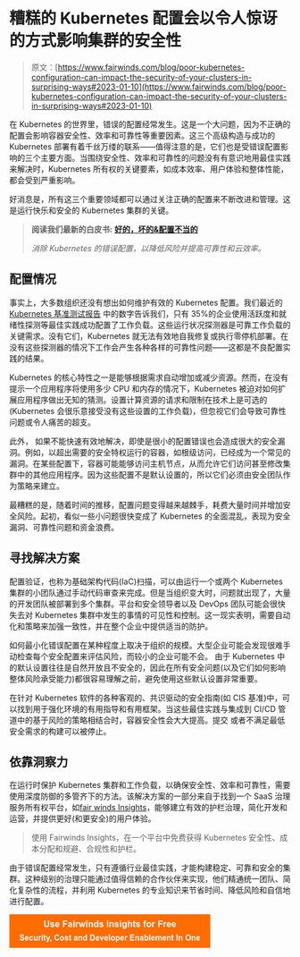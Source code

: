 # 糟糕的 Kubernetes 配置会以令人惊讶的方式影响集群的安全性

> 原文：[https://www.fairwinds.com/blog/poor-kubernetes-configuration-can-impact-the-security-of-your-clusters-in-surprising-ways#2023-01-10](https://www.fairwinds.com/blog/poor-kubernetes-configuration-can-impact-the-security-of-your-clusters-in-surprising-ways#2023-01-10)

 在 Kubernetes 的世界里，错误的配置经常发生。这是一个大问题，因为不正确的配置会影响容器安全性、效率和可靠性等重要因素。这三个高级构造与成功的 Kubernetes 部署有着千丝万缕的联系——值得注意的是，它们也是受错误配置影响的三个主要方面。当围绕安全性、效率和可靠性的问题没有有意识地用最佳实践来解决时，Kubernetes 所有权的关键要素，如成本效率、用户体验和整体性能，都会受到严重影响。

好消息是，所有这三个重要领域都可以通过关注正确的配置来不断改进和管理。这是运行快乐和安全的 Kubernetes 集群的关键。

> **阅读我们最新的白皮书:** [**好的，坏的&配置不当的**](https://www.fairwinds.com/kubernetes-good-bad-misconfigured-white-paper)
> 
> *消除 Kubernetes 的错误配置，以降低风险并提高可靠性和云效率。*

## 配置情况

事实上，大多数组织还没有想出如何维护有效的 Kubernetes 配置。我们最近的 [Kubernetes 基准测试报告](https://www.fairwinds.com/kubernetes-config-benchmark-report) 中的数字告诉我们，只有 35%的企业使用活跃度和就绪性探测等最佳实践成功配置了工作负载。这些运行状况探测器是可靠工作负载的关键需求。没有它们，Kubernetes 就无法有效地自我修复或执行零停机部署。在没有这些探测器的情况下工作会产生各种各样的可靠性问题——这都是不良配置实践的结果。

Kubernetes 的核心特性之一是能够根据需求自动增加或减少资源。然而，在没有提示一个应用程序将使用多少 CPU 和内存的情况下，Kubernetes 被迫对如何扩展应用程序做出无知的猜测。设置计算资源的请求和限制在技术上是可选的(Kubernetes 会很乐意接受没有这些设置的工作负载)，但忽视它们会导致可靠性问题或令人痛苦的超支。

此外， 如果不能快速有效地解决，即使是很小的配置错误也会造成很大的安全漏洞。例如，以超出需要的安全特权运行的容器，如根级访问，已经成为一个常见的漏洞。在某些配置下，容器可能能够访问主机节点，从而允许它们访问甚至修改集群中的其他应用程序。因为这些配置不是默认设置的，所以它们必须由安全团队作为策略来建立。

最糟糕的是，随着时间的推移，配置问题变得越来越棘手，耗费大量时间并增加安全风险。起初，看似一些小问题很快变成了 Kubernetes 的全面混乱，表现为安全漏洞、可靠性问题和资金浪费。

## 寻找解决方案

配置验证，也称为基础架构代码(IaC)扫描，可以由运行一个或两个 Kubernetes 集群的小团队通过手动代码审查来完成。但是当组织变大时，问题就出现了，大量的开发团队被部署到多个集群。平台和安全领导者以及 DevOps 团队可能会很快失去对 Kubernetes 集群中发生的事情的可见性和控制。这一现实表明，需要自动化和策略来加强一致性，并在整个企业中提供适当的防护。

如何最小化错误配置在某种程度上取决于组织的规模。大型企业可能会发现很难手动检查每个安全配置来评估风险，而较小的企业可能不会。 由于 Kubernetes 中的默认设置往往是自然开放且不安全的，因此在所有安全问题(以及它们如何影响整体风险承受能力)都很容易理解之前，避免使用这些默认设置非常重要。

在针对 Kubernetes 软件的各种客观的、共识驱动的安全指南(如 CIS 基准)中，可以找到用于强化环境的有用指导和有用框架。当这些最佳实践与集成到 CI/CD 管道中的基于风险的策略相结合时，容器安全性会大大提高。提交 或者不满足最低安全需求的构建可以被停止。

## 依靠洞察力

在运行时保护 Kubernetes 集群和工作负载，以确保安全性、效率和可靠性，需要使用深度防御的多管齐下的方法。该解决方案的一部分来自于找到一个 SaaS 治理服务所有权平台，如[fair winds Insights](https://www.fairwinds.com/insights)，能够建立有效的护栏治理，简化开发和运营，并提供更好(和更安全)的用户体验。

> 使用 Fairwinds Insights，在一个平台中免费获得 Kubernetes 安全性、成本分配和规避、合规性和护栏。

由于错误配置经常发生，只有遵循行业最佳实践，才能构建稳定、可靠和安全的集群。这种级别的治理只能通过值得信赖的合作伙伴来实现，他们精通统一团队、简化复杂性的流程，并利用 Kubernetes 的专业知识来节省时间、降低风险和自信地进行配置。

[![Use Fairwinds Insights for Free Security, Cost and Developer Enablement In One](img/7c86296320eb01b215d8e2755e9c5b9d.png)](https://cta-redirect.hubspot.com/cta/redirect/2184645/34aa4987-a1f9-438a-a145-d7d82d5c479a)